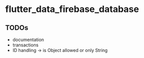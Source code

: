 # flutter_data_firebase_database

## TODOs
- documentation
- transactions
- ID handling -> is Object allowed or only String
